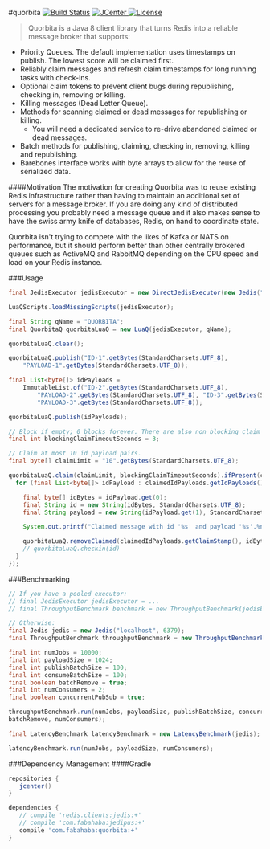 #quorbita [![Build Status](https://travis-ci.org/jamespedwards42/quorbita.svg)](https://travis-ci.org/jamespedwards42/quorbita) [![JCenter](https://api.bintray.com/packages/jamespedwards42/libs/quorbita/images/download.svg) ](https://bintray.com/jamespedwards42/libs/quorbita/_latestVersion) [![License](http://img.shields.io/badge/license-Apache--2-blue.svg?style=flat) ](http://www.apache.org/licenses/LICENSE-2.0)

>Quorbita is a Java 8 client library that turns Redis into a reliable message broker that supports:
* Priority Queues.  The default implementation uses timestamps on publish.  The lowest score will be claimed first.
* Reliably claim messages and refresh claim timestamps for long running tasks with check-ins.
* Optional claim tokens to prevent client bugs during republishing, checking in, removing or killing.
* Killing messages (Dead Letter Queue).
* Methods for scanning claimed or dead messages for republishing or killing.
  * You will need a dedicated service to re-drive abandoned claimed or dead messages.
* Batch methods for publishing, claiming, checking in, removing, killing and republishing.
* Barebones interface works with byte arrays to allow for the reuse of serialized data.

####Motivation
The motivation for creating Quorbita was to reuse existing Redis infrastructure rather than having to maintain an additional set of servers for a message broker.  If you are doing any kind of distributed processing you probably need a message queue and it also makes sense to have the swiss army knife of databases, Redis, on hand to coordinate state.  

Quorbita isn't trying to compete with the likes of Kafka or NATS on performance, but it should perform better than other centrally brokered queues such as ActiveMQ and RabbitMQ depending on the CPU speed and load on your Redis instance.

###Usage
```java
final JedisExecutor jedisExecutor = new DirectJedisExecutor(new Jedis("localhost"));

LuaQScripts.loadMissingScripts(jedisExecutor);

final String qName = "QUORBITA";
final QuorbitaQ quorbitaLuaQ = new LuaQ(jedisExecutor, qName);

quorbitaLuaQ.clear();

quorbitaLuaQ.publish("ID-1".getBytes(StandardCharsets.UTF_8),
    "PAYLOAD-1".getBytes(StandardCharsets.UTF_8));

final List<byte[]> idPayloads =
    ImmutableList.of("ID-2".getBytes(StandardCharsets.UTF_8),
        "PAYLOAD-2".getBytes(StandardCharsets.UTF_8), "ID-3".getBytes(StandardCharsets.UTF_8),
        "PAYLOAD-3".getBytes(StandardCharsets.UTF_8));

quorbitaLuaQ.publish(idPayloads);

// Block if empty; 0 blocks forever. There are also non blocking claim methods.
final int blockingClaimTimeoutSeconds = 3;

// Claim at most 10 id payload pairs.
final byte[] claimLimit = "10".getBytes(StandardCharsets.UTF_8);

quorbitaLuaQ.claim(claimLimit, blockingClaimTimeoutSeconds).ifPresent(claimedIdPayloads -> {
  for (final List<byte[]> idPayload : claimedIdPayloads.getIdPayloads()) {

    final byte[] idBytes = idPayload.get(0);
    final String id = new String(idBytes, StandardCharsets.UTF_8);
    final String payload = new String(idPayload.get(1), StandardCharsets.UTF_8);

    System.out.printf("Claimed message with id '%s' and payload '%s'.%n", id, payload);

    quorbitaLuaQ.removeClaimed(claimedIdPayloads.getClaimStamp(), idBytes);
    // quorbitaLuaQ.checkin(id)
  }
});
```

###Benchmarking
```java
// If you have a pooled executor:
// final JedisExecutor jedisExecutor = ...
// final ThroughputBenchmark benchmark = new ThroughputBenchmark(jedisExecutor);

// Otherwise:
final Jedis jedis = new Jedis("localhost", 6379);
final ThroughputBenchmark throughputBenchmark = new ThroughputBenchmark(jedis);

final int numJobs = 10000;
final int payloadSize = 1024;
final int publishBatchSize = 100;
final int consumeBatchSize = 100;
final boolean batchRemove = true;
final int numConsumers = 2;
final boolean concurrentPubSub = true;

throughputBenchmark.run(numJobs, payloadSize, publishBatchSize, concurrentPubSub, consumeBatchSize,
batchRemove, numConsumers);

final LatencyBenchmark latencyBenchmark = new LatencyBenchmark(jedis);

latencyBenchmark.run(numJobs, payloadSize, numConsumers);
```

###Dependency Management
####Gradle
```groovy
repositories {
   jcenter()
}

dependencies {
   // compile 'redis.clients:jedis:+'
   // compile 'com.fabahaba:jedipus:+'
   compile 'com.fabahaba:quorbita:+'
}
```
